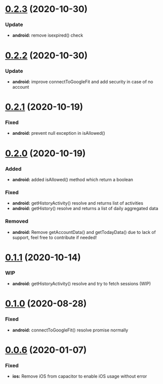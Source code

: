 # [0.2.3](https://github.com/Ad-Scientiam/capacitor-google-fit/compare/v0.2.2...v0.2.3) (2020-10-30)

### Update

- **android:** remove isexpired() check

# [0.2.2](https://github.com/Ad-Scientiam/capacitor-google-fit/compare/v0.2.1...v0.2.2) (2020-10-30)

### Update

- **android:** improve connectToGoogleFit and add security in case of no account

# [0.2.1](https://github.com/Ad-Scientiam/capacitor-google-fit/compare/v0.2.0...v0.2.1) (2020-10-19)

### Fixed

- **android:** prevent null exception in isAllowed()

# [0.2.0](https://github.com/Ad-Scientiam/capacitor-google-fit/compare/v0.1.1...v0.2.0) (2020-10-19)

### Added

- **android:** added isAllowed() method which return a boolean

### Fixed

- **android:** getHistoryActivity() resolve and returns list of activities
- **android:** getHistory() resolve and returns a list of daily aggregated data

### Removed

- **android:** Remove getAccountData() and getTodayData() due to lack of support, feel free to contribute if needed!

# [0.1.1](https://github.com/Ad-Scientiam/capacitor-google-fit/compare/v0.1.0...v0.1.1) (2020-10-14)

### WIP

- **android:** getHistoryActivity() resolve and try to fetch sessions (WIP)

# [0.1.0](https://github.com/Ad-Scientiam/capacitor-google-fit/compare/v0.0.6...v0.1.0) (2020-08-28)

### Fixed

- **android:** connectToGoogleFit() resolve promise normally

# [0.0.6](https://github.com/Ad-Scientiam/capacitor-google-fit/compare/v0.0.5...v0.0.6) (2020-01-07)

### Fixed

- **ios:** Remove iOS from capacitor to enable iOS usage without error
